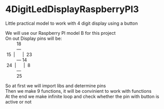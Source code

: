 # 4DigitLedDisplayRaspberryPI3
Little practical model to work with 4 digit display using a button

We will use our Raspberry PI model B for this project </br>
On out Display pins will be:</br>
&nbsp;&nbsp;&nbsp;&nbsp;&nbsp;&nbsp;&nbsp;&nbsp;&nbsp;18</br>
&nbsp;&nbsp;&nbsp;&nbsp;&nbsp;&nbsp;&nbsp;&nbsp;&nbsp;―</br>
&nbsp;15&nbsp;&nbsp;|&nbsp;&nbsp;&nbsp;&nbsp;&nbsp;&nbsp;|&nbsp;&nbsp;23</br>
&nbsp;&nbsp;&nbsp;&nbsp;&nbsp;&nbsp;&nbsp;&nbsp;&nbsp;―&nbsp;14</br>
&nbsp;24&nbsp;&nbsp;|&nbsp;&nbsp;&nbsp;&nbsp;&nbsp;&nbsp;|&nbsp;&nbsp;8</br>
&nbsp;&nbsp;&nbsp;&nbsp;&nbsp;&nbsp;&nbsp;&nbsp;&nbsp;―&nbsp;</br>
&nbsp;&nbsp;&nbsp;&nbsp;&nbsp;&nbsp;&nbsp;&nbsp;&nbsp;25</br>

So at first we will import libs and determine pins</br>
Then we make 9 functions, it will be convinient to work with functions</br>
At the end we make infinite loop and check whether the pin with button is active or not</br>
